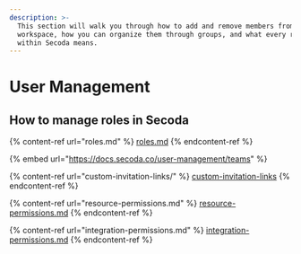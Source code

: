 ```yaml
---
description: >-
  This section will walk you through how to add and remove members from your
  workspace, how you can organize them through groups, and what every role
  within Secoda means.
---
```


# User Management

## **How to manage roles in Secoda** <a href="#h_3a4bfd6458" id="h_3a4bfd6458"></a>

{% content-ref url="roles.md" %}
[roles.md](roles.md)
{% endcontent-ref %}

{% embed url="https://docs.secoda.co/user-management/teams" %}

{% content-ref url="custom-invitation-links/" %}
[custom-invitation-links](custom-invitation-links/)
{% endcontent-ref %}

{% content-ref url="resource-permissions.md" %}
[resource-permissions.md](resource-permissions.md)
{% endcontent-ref %}

{% content-ref url="integration-permissions.md" %}
[integration-permissions.md](integration-permissions.md)
{% endcontent-ref %}
